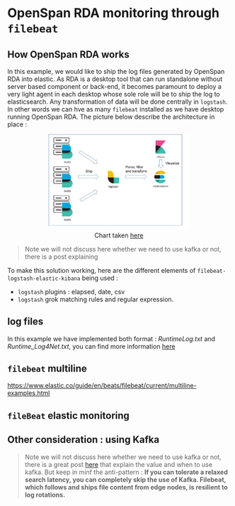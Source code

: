 # OpenSpan RDA monitoring through `filebeat`

## How OpenSpan RDA works

In this example, we would like to ship the log files generated by OpenSpan RDA into elastic. As RDA is a desktop tool that can run standalone without server based component or back-end, it becomes paramount to deploy a very light agent in each desktop whose sole role will be to ship the log to elasticsearch. Any transformation of data will be done centrally in `logstash`. In other words we can hve as many `filebeat` installed as we have desktop running OpenSpan RDA. The picture below describe the architecture in place :
<a align="center">
 <figure align="center">
<img src="./Images/relationship-between-filebeat-and-logstash.png" width=75%>
<figcaption>Chart taken <a href="https://logz.io/blog/filebeat-vs-logstash/">here</a></figcaption>
 </figure>
 </a>

> Note we will not discuss here whether we need to use kafka or not, there is a post explaining 

To make this solution working, here are the different elements of `filebeat-logstash-elastic-kibana` being used :

- `logstash` plugins : elapsed, date, csv
- `logstash` grok matching rules and regular expression.

## log files

In this example we have implemented both format : *RuntimeLog.txt* and *Runtime_Log4Net.txt*, you can find more information [here](./OpenSpan-logs.md)

## `filebeat` multiline

https://www.elastic.co/guide/en/beats/filebeat/current/multiline-examples.html

## `fileBeat` elastic monitoring


## Other consideration : using Kafka

> Note we will not discuss here whether we need to use kafka or not, there is a great post  [here](https://www.elastic.co/blog/just-enough-kafka-for-the-elastic-stack-part1) that explain the value and when to use kafka. But keep in minf the anti-pattern : **If you can tolerate a relaxed search latency, you can completely skip the use of Kafka. Filebeat, which follows and ships file content from edge nodes, is resilient to log rotations.**